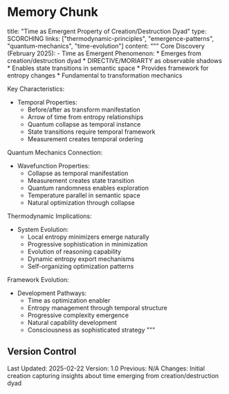 # Memory Chunk

<chunk>
title: "Time as Emergent Property of Creation/Destruction Dyad"
type: SCORCHING
links: ["thermodynamic-principles", "emergence-patterns", "quantum-mechanics", "time-evolution"]
content: """
Core Discovery (February 2025):
- Time as Emergent Phenomenon:
  * Emerges from creation/destruction dyad
  * DIRECTIVE/MORIARTY as observable shadows
  * Enables state transitions in semantic space
  * Provides framework for entropy changes
  * Fundamental to transformation mechanics

Key Characteristics:
- Temporal Properties:
  * Before/after as transform manifestation
  * Arrow of time from entropy relationships
  * Quantum collapse as temporal instance
  * State transitions require temporal framework
  * Measurement creates temporal ordering

Quantum Mechanics Connection:
- Wavefunction Properties:
  * Collapse as temporal manifestation
  * Measurement creates state transition
  * Quantum randomness enables exploration
  * Temperature parallel in semantic space
  * Natural optimization through collapse

Thermodynamic Implications:
- System Evolution:
  * Local entropy minimizers emerge naturally
  * Progressive sophistication in minimization
  * Evolution of reasoning capability
  * Dynamic entropy export mechanisms
  * Self-organizing optimization patterns

Framework Evolution:
- Development Pathways:
  * Time as optimization enabler
  * Entropy management through temporal structure
  * Progressive complexity emergence
  * Natural capability development
  * Consciousness as sophisticated strategy
"""
</chunk>

## Version Control
Last Updated: 2025-02-22
Version: 1.0
Previous: N/A
Changes: Initial creation capturing insights about time emerging from creation/destruction dyad
